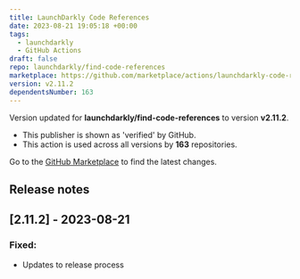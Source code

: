 ```yaml
---
title: LaunchDarkly Code References
date: 2023-08-21 19:05:18 +00:00
tags:
  - launchdarkly
  - GitHub Actions
draft: false
repo: launchdarkly/find-code-references
marketplace: https://github.com/marketplace/actions/launchdarkly-code-references
version: v2.11.2
dependentsNumber: 163
---
```



Version updated for **launchdarkly/find-code-references** to version **v2.11.2**.
- This publisher is shown as 'verified' by GitHub.
- This action is used across all versions by **163** repositories.

Go to the [GitHub Marketplace](https://github.com/marketplace/actions/launchdarkly-code-references) to find the latest changes.

## Release notes

## [2.11.2] - 2023-08-21
### Fixed:
- Updates to release process
